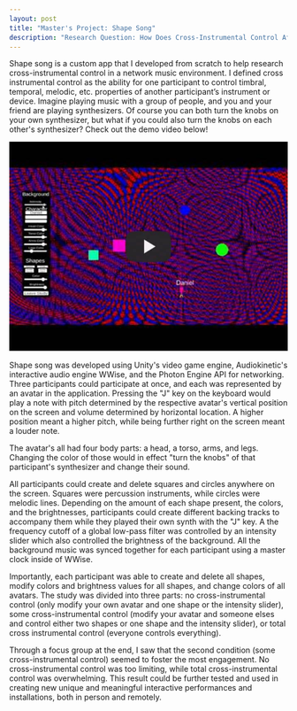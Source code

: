 ```yaml
---
layout: post
title: "Master's Project: Shape Song"
description: "Research Question: How Does Cross-Instrumental Control Affect Engagement in a Network Music Environment"
---
```


Shape song is a custom app that I developed from scratch to help research cross-instrumental control in a network music environment. I defined cross instrumental control as the ability for one participant to control timbral, temporal, melodic, etc. properties of another participant’s instrument or device. Imagine playing music with a group of people, and you and your friend are playing synthesizers. Of course you can both turn the knobs on your own synthesizer, but what if you could also turn the knobs on each other's synthesizer? Check out the demo video below!

[![Shape Song](/assets/images/play-shape-song.jpg)](https://www.youtube.com/watch?v=AnS1vEmkQ9I "Shape Song")

Shape song was developed using Unity's video game engine, Audiokinetic's interactive audio engine WWise, and the Photon Engine API for networking. Three participants could participate at once, and each was represented by an avatar in the application. Pressing the "J" key on the keyboard would play a note with pitch determined by the respective avatar's vertical position on the screen and volume determined by horizontal location. A higher position meant a higher pitch, while being further right on the screen meant a louder note. 

The avatar's all had four body parts: a head, a torso, arms, and legs. Changing the color of those would in effect "turn the knobs" of that participant's synthesizer and change their sound. 

All participants could create and delete squares and circles anywhere on the screen. Squares were percussion instruments, while circles were melodic lines. Depending on the amount of each shape present, the colors, and the brightnesses, participants could create different backing tracks to accompany them while they played their own synth with the "J" key. A the frequency cutoff of a global low-pass filter was controlled by an intensity slider which also controlled the brightness of the background. All the background music was synced together for each participant using a master clock inside of WWise.

Importantly, each participant was able to create and delete all shapes, modify colors and brightness values for all shapes, and change colors of all avatars. The study was divided into three parts: no cross-instrumental control (only modify your own avatar and one shape or the intensity slider), some cross-instrumental control (modify your avatar and someone elses and control either two shapes or one shape and the intensity slider), or total cross instrumental control (everyone controls everything).

Through a focus group at the end, I saw that the second condition (some cross-instrumental control) seemed to foster the most engagement. No cross-instrumental control was too limiting, while total cross-instrumental control was overwhelming. This result could be further tested and used in creating new unique and meaningful interactive performances and installations, both in person and remotely.
